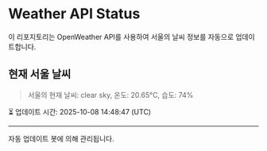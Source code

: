 
# Weather API Status

이 리포지토리는 OpenWeather API를 사용하여 서울의 날씨 정보를 자동으로 업데이트합니다.

## 현재 서울 날씨
> 서울의 현재 날씨: clear sky, 온도: 20.65°C, 습도: 74%

⏳ 업데이트 시간: 2025-10-08 14:48:47 (UTC)

---
자동 업데이트 봇에 의해 관리됩니다.
